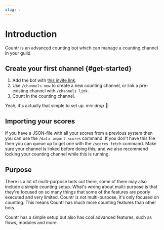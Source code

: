 ```yaml
---
slug: .
---
```



# Introduction

Countr is an advanced counting bot which can manage a counting channel in your guild.


## Create your first channel {#get-started}

  1. Add the bot with [this invite link](https://discord.com/api/oauth2/authorize?client_id=467377486141980682&scope=bot+applications.commands&permissions=395942423568).
  2. Use `/channels new` to create a new counting channel, or link a pre-existing channel with `/channels link`.
  3. Count in the counting channel.

Yeah, it's actually that simple to set up. *mic drop* 🎤


## Importing your scores

If you have a JSON-file with all your scores from a previous system then you can use the `/data import scores` command. If you don't have this file then you can queue up to get one with the `/scores fetch` command. Make sure your channel is linked before doing this, and we also recommend locking your counting channel while this is running.


## Purpose

There is a lot of multi-purpose bots out there, some of them may also include a simple counting setup. What's wrong about multi-purpose is that they're focused on so many things that some of the features are poorly executed and very limited. Countr is not multi-purpose, it's only focused on counting. This means Countr has much more counting features than other bots.

Countr has a simple setup but also has cool advanced features, such as flows, modules and more.
